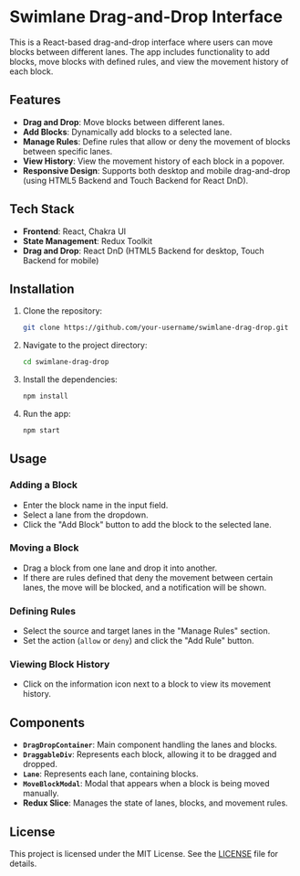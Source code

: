 # Swimlane Drag-and-Drop Interface

This is a React-based drag-and-drop interface where users can move blocks between different lanes. The app includes functionality to add blocks, move blocks with defined rules, and view the movement history of each block.

## Features

- **Drag and Drop**: Move blocks between different lanes.
- **Add Blocks**: Dynamically add blocks to a selected lane.
- **Manage Rules**: Define rules that allow or deny the movement of blocks between specific lanes.
- **View History**: View the movement history of each block in a popover.
- **Responsive Design**: Supports both desktop and mobile drag-and-drop (using HTML5 Backend and Touch Backend for React DnD).

## Tech Stack

- **Frontend**: React, Chakra UI
- **State Management**: Redux Toolkit
- **Drag and Drop**: React DnD (HTML5 Backend for desktop, Touch Backend for mobile)

## Installation

1. Clone the repository:
    ```bash
    git clone https://github.com/your-username/swimlane-drag-drop.git
    ```
2. Navigate to the project directory:
    ```bash
    cd swimlane-drag-drop
    ```
3. Install the dependencies:
    ```bash
    npm install
    ```
4. Run the app:
    ```bash
    npm start
    ```

## Usage

### Adding a Block
- Enter the block name in the input field.
- Select a lane from the dropdown.
- Click the "Add Block" button to add the block to the selected lane.

### Moving a Block
- Drag a block from one lane and drop it into another.
- If there are rules defined that deny the movement between certain lanes, the move will be blocked, and a notification will be shown.

### Defining Rules
- Select the source and target lanes in the "Manage Rules" section.
- Set the action (`allow` or `deny`) and click the "Add Rule" button.

### Viewing Block History
- Click on the information icon next to a block to view its movement history.

## Components

- **`DragDropContainer`**: Main component handling the lanes and blocks.
- **`DraggableDiv`**: Represents each block, allowing it to be dragged and dropped.
- **`Lane`**: Represents each lane, containing blocks.
- **`MoveBlockModal`**: Modal that appears when a block is being moved manually.
- **Redux Slice**: Manages the state of lanes, blocks, and movement rules.

## License

This project is licensed under the MIT License. See the [LICENSE](LICENSE) file for details.

